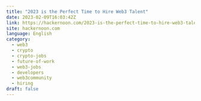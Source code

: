 ```yaml
---
title: "2023 is the Perfect Time to Hire Web3 Talent"
date: 2023-02-09T16:03:42Z
link: https://hackernoon.com/2023-is-the-perfect-time-to-hire-web3-talent?source=rss&utm_medium=RSS&utm_source=news.12bit.vn
site: hackernoon.com
language: English
category:
  - web3
  - crypto
  - crypto-jobs
  - future-of-work
  - web3-jobs
  - developers
  - web3community
  - hiring
draft: false
---
```

